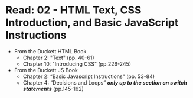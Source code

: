 # Read: 02 - HTML Text, CSS Introduction, and Basic JavaScript Instructions
* From the Duckett HTML Book
  - Chapter 2: "Text" (pp. 40-61)
  - Chapter 10: "Introducing CSS" (pp.226-245)
* From the Duckett JS Book
  - Chapter 2: “Basic Javascript Instructions" (pp. 53-84)
  - Chapter 4: “Decisions and Loops” ***only up to the section on switch statements*** (pp.145-162)